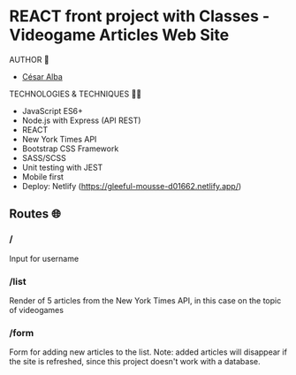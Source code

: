 # REACT front project with Classes - Videogame Articles Web Site

AUTHOR 🧑
- [César Alba](https://github.com/Cesario87)

TECHNOLOGIES & TECHNIQUES 👨‍💻
- JavaScript ES6+
- Node.js with Express (API REST)
- REACT
- New York Times API
- Bootstrap CSS Framework
- SASS/SCSS
- Unit testing with JEST
- Mobile first
- Deploy: Netlify (https://gleeful-mousse-d01662.netlify.app/)

## Routes 🌐
### / 
Input for username <br> 
### /list
Render of 5 articles from the New York Times API, in this case on the topic of videogames <br> 
### /form
Form for adding new articles to the list. 
Note: added articles will disappear if the site is refreshed, since this project doesn't work with a database.  <br> 
